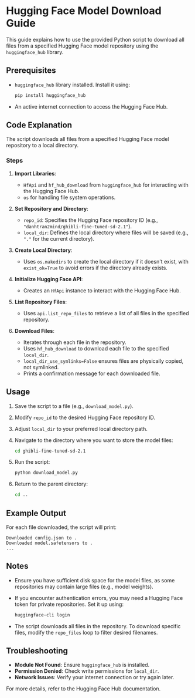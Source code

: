 
# Hugging Face Model Download Guide

This guide explains how to use the provided Python script to download all files from a specified Hugging Face model repository using the `huggingface_hub` library.

## Prerequisites

-   `huggingface_hub` library installed. Install it using:
    
    ```bash
    pip install huggingface_hub
    
    ```
    
-   An active internet connection to access the Hugging Face Hub.
    

## Code Explanation

The script downloads all files from a specified Hugging Face model repository to a local directory.

### Steps

1.  **Import Libraries**:
    
    -   `HfApi` and `hf_hub_download` from `huggingface_hub` for interacting with the Hugging Face Hub.
    -   `os` for handling file system operations.
2.  **Set Repository and Directory**:
    
    -   `repo_id`: Specifies the Hugging Face repository ID (e.g., `"danhtran2mind/ghibli-fine-tuned-sd-2.1"`).
    -   `local_dir`: Defines the local directory where files will be saved (e.g., `"."` for the current directory).
3.  **Create Local Directory**:
    
    -   Uses `os.makedirs` to create the local directory if it doesn't exist, with `exist_ok=True` to avoid errors if the directory already exists.
4.  **Initialize Hugging Face API**:
    
    -   Creates an `HfApi` instance to interact with the Hugging Face Hub.
5.  **List Repository Files**:
    
    -   Uses `api.list_repo_files` to retrieve a list of all files in the specified repository.
6.  **Download Files**:
    
    -   Iterates through each file in the repository.
    -   Uses `hf_hub_download` to download each file to the specified `local_dir`.
    -   `local_dir_use_symlinks=False` ensures files are physically copied, not symlinked.
    -   Prints a confirmation message for each downloaded file.

## Usage

1.  Save the script to a file (e.g., `download_model.py`).
    
2.  Modify `repo_id` to the desired Hugging Face repository ID.
    
3.  Adjust `local_dir` to your preferred local directory path.
    
4.  Navigate to the directory where you want to store the model files:
    
    ```bash
    cd ghibli-fine-tuned-sd-2.1
    
    ```
    
5.  Run the script:
    
    ```bash
    python download_model.py
    
    ```
    
6.  Return to the parent directory:
    
    ```bash
    cd ..
    
    ```
    

## Example Output

For each file downloaded, the script will print:

```
Downloaded config.json to .
Downloaded model.safetensors to .
...

```

## Notes

-   Ensure you have sufficient disk space for the model files, as some repositories may contain large files (e.g., model weights).
    
-   If you encounter authentication errors, you may need a Hugging Face token for private repositories. Set it up using:
    
    ```bash
    huggingface-cli login
    
    ```
    
-   The script downloads all files in the repository. To download specific files, modify the `repo_files` loop to filter desired filenames.
    

## Troubleshooting

-   **Module Not Found**: Ensure `huggingface_hub` is installed.
-   **Permission Denied**: Check write permissions for `local_dir`.
-   **Network Issues**: Verify your internet connection or try again later.

For more details, refer to the Hugging Face Hub documentation.
